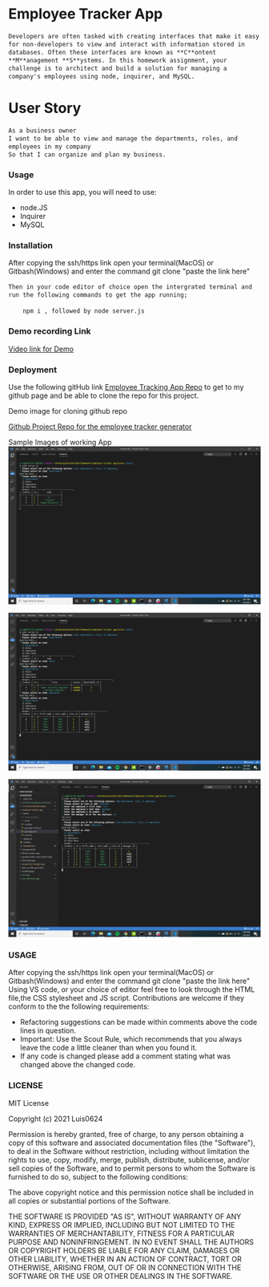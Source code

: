# Employee Tracker App

    Developers are often tasked with creating interfaces that make it easy for non-developers to view and interact with information stored in databases. Often these interfaces are known as **C**ontent **M**anagement **S**ystems. In this homework assignment, your challenge is to architect and build a solution for managing a company's employees using node, inquirer, and MySQL.

# User Story

    As a business owner
    I want to be able to view and manage the departments, roles, and employees in my company
    So that I can organize and plan my business.

### Usage
  
  In order to use this app, you will need to use:

  * node.JS
  * Inquirer
  * MySQL


### Installation
After copying the ssh/https link open your terminal(MacOS) or Gitbash(Windows) and enter the command git clone "paste the link here"

    Then in your code editor of choice open the intergrated terminal and run the following commands to get the app running;

        npm i , followed by node server.js

  
### Demo recording Link
[Video link for Demo](https://drive.google.com/file/d/17uN4m0JxQAKAb0uCzi87hLTvSTyFV8P6/view?usp=sharing)

### Deployment

Use the following gitHub link [Employee Tracking App Repo](https://github.com/Luis0624/employee-tracker-app) to get to my github page and be able to clone the repo for this project.

Demo image for cloning github repo

[Github Project Repo for the employee tracker generator](https://github.com/Luis0624/employee-tracker-app)

Sample Images of working App
![Working Demo Picture ](assets/images/DemoViewing.png)



![Working Demo Picture ](assets/images/DemoViewingAll.png)



![Working Demo Picture ](assets/images/DemoAdding.png)


### USAGE
After copying the ssh/https link open your terminal(MacOS) or Gitbash(Windows) and enter the command git clone "paste the link here"
Using VS code, or your choice of editor feel free to look through the HTML file,the CSS stylesheet and JS script. Contributions are welcome if they conform to the the following requirements:

* Refactoring suggestions can be made within comments above the code lines in question.
* Important: Use the Scout Rule, which recommends that you always leave the code a little cleaner than when you found it.
* If any code is changed please add a comment stating what was changed above the changed code.


### LICENSE
 MIT License

Copyright (c) 2021 Luis0624

Permission is hereby granted, free of charge, to any person obtaining a copy
of this software and associated documentation files (the "Software"), to deal
in the Software without restriction, including without limitation the rights
to use, copy, modify, merge, publish, distribute, sublicense, and/or sell
copies of the Software, and to permit persons to whom the Software is
furnished to do so, subject to the following conditions:

The above copyright notice and this permission notice shall be included in all
copies or substantial portions of the Software.

THE SOFTWARE IS PROVIDED "AS IS", WITHOUT WARRANTY OF ANY KIND, EXPRESS OR
IMPLIED, INCLUDING BUT NOT LIMITED TO THE WARRANTIES OF MERCHANTABILITY,
FITNESS FOR A PARTICULAR PURPOSE AND NONINFRINGEMENT. IN NO EVENT SHALL THE
AUTHORS OR COPYRIGHT HOLDERS BE LIABLE FOR ANY CLAIM, DAMAGES OR OTHER
LIABILITY, WHETHER IN AN ACTION OF CONTRACT, TORT OR OTHERWISE, ARISING FROM,
OUT OF OR IN CONNECTION WITH THE SOFTWARE OR THE USE OR OTHER DEALINGS IN THE
SOFTWARE.

